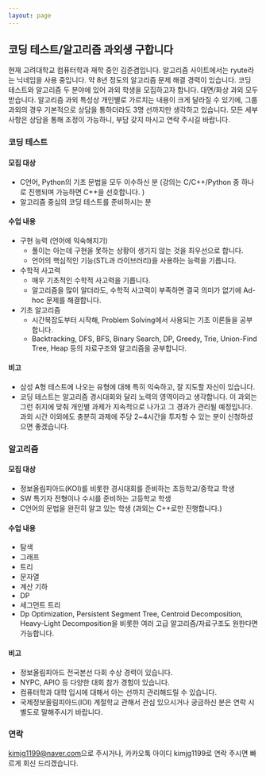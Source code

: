 ```yaml
---
layout: page
---
```


## 코딩 테스트/알고리즘 과외생 구합니다
현재 고려대학교 컴퓨터학과 재학 중인 김준겸입니다. 알고리즘 사이트에서는 ryute라는 닉네임을 사용 중입니다. 약 8년 정도의 알고리즘 문제 해결 경력이 있습니다. 코딩 테스트와 알고리즘 두 분야에 있어 과외 학생을 모집하고자 합니다. 대면/화상 과외 모두 받습니다. 알고리즘 과외 특성상 개인별로 가르치는 내용이 크게 달라질 수 있기에, 그룹 과외의 경우 기본적으로 상담을 통하더라도 3명 선까지만 생각하고 있습니다. 모든 세부사항은 상담을 통해 조정이 가능하니, 부담 갖지 마시고 연락 주시길 바랍니다.

### 코딩 테스트

#### 모집 대상
* C언어, Python의 기초 문법을 모두 이수하신 분 (강의는 C/C++/Python 중 하나로 진행되며 가능하면 C++을 선호합니다. )
* 알고리즘 중심의 코딩 테스트를 준비하시는 분

#### 수업 내용
* 구현 능력 (언어에 익숙해지기)
  * 풀이는 아는데 구현을 못하는 상황이 생기지 않는 것을 최우선으로 합니다.
  * 언어의 핵심적인 기능(STL과 라이브러리)을 사용하는 능력을 기릅니다.
* 수학적 사고력
  * 매우 기초적인 수학적 사고력을 기릅니다.
  * 알고리즘을 많이 알더라도, 수학적 사고력이 부족하면 결국 의미가 없기에 Ad-hoc 문제를 해결합니다.
* 기초 알고리즘
  * 시간복잡도부터 시작해, Problem Solving에서 사용되는 기초 이론들을 공부합니다.
  * Backtracking, DFS, BFS, Binary Search, DP, Greedy, Trie, Union-Find Tree, Heap 등의 자료구조와 알고리즘을 공부합니다.

#### 비고
* 삼성 A형 테스트에 나오는 유형에 대해 특히 익숙하고, 잘 지도할 자신이 있습니다.
* 코딩 테스트는 알고리즘 경시대회와 달리 노력의 영역이라고 생각합니다. 이 과외는 그런 취지에 맞춰 개인별 과제가 지속적으로 나가고 그 경과가 관리될 예정입니다. 과외 시간 이외에도 충분히 과제에 주당 2~4시간을 투자할 수 있는 분이 신청하셨으면 좋겠습니다.

### 알고리즘

#### 모집 대상
* 정보올림피아드(KOI)를 비롯한 경시대회를 준비하는 초등학교/중학교 학생
* SW 특기자 전형이나 수시를 준비하는 고등학교 학생
* C언어의 문법을 완전히 알고 있는 학생 (과외는 C++로만 진행합니다.)

#### 수업 내용
* 탐색
* 그래프
* 트리
* 문자열
* 계산 기하
* DP
* 세그먼트 트리
* Dp Optimization, Persistent Segment Tree, Centroid Decomposition, Heavy-Light Decomposition을 비롯한 여러 고급 알고리즘/자료구조도 원한다면 가능합니다.

#### 비고
* 정보올림피아드 전국본선 다회 수상 경력이 있습니다.
* NYPC, APIO 등 다양한 대회 참가 경험이 있습니다.
* 컴퓨터학과 대학 입시에 대해서 아는 선까지 관리해드릴 수 있습니다.
* 국제정보올림피아드(IOI) 계절학교 관해서 관심 있으시거나 궁금하신 분은 연락 시 별도로 말해주시기 바랍니다.

### 연락
<style>
.mail-address:after{
    content:attr(data-name) "@" attr(data-domain) "." attr(data-tld);
    text-decoration: underline
}
</style>
<a href="#" class="mail-address" data-name="kimjg1199" data-domain="naver" data-tld="com" onclick="window.location.href = 'mailto:' + this.dataset.name + '@' + this.dataset.domain + '.' + this.dataset.tld"></a>으로 주시거나, 카카오톡 아이디 kimjg1199로 연락 주시면 빠르게 회신 드리겠습니다.
